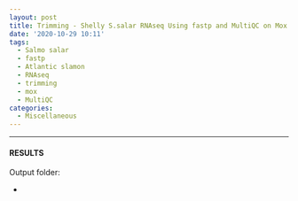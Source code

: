 ```yaml
---
layout: post
title: Trimming - Shelly S.salar RNAseq Using fastp and MultiQC on Mox
date: '2020-10-29 10:11'
tags: 
  - Salmo salar
  - fastp
  - Atlantic slamon
  - RNAseq
  - trimming
  - mox
  - MultiQC
categories: 
  - Miscellaneous
---
```




---

#### RESULTS

Output folder:

- []()

